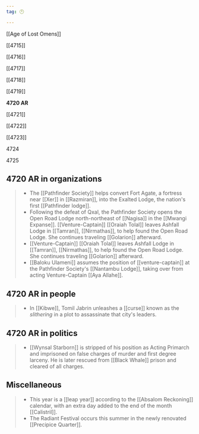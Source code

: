 ```yaml
---
tag: 🕛

---
```

[[Age of Lost Omens]]


[[4715]]

[[4716]]

[[4717]]

[[4718]]

[[4719]]

**4720 AR**

[[4721]]

[[4722]]

[[4723]]

4724

4725



## 4720 AR in organizations

>  - The [[Pathfinder Society]] helps convert Fort Agate, a fortress near [[Xer]] in [[Razmiran]], into the Exalted Lodge, the nation's first [[Pathfinder lodge]].
>  - Following the defeat of Qxal, the Pathfinder Society opens the Open Road Lodge north-northeast of [[Nagisa]] in the [[Mwangi Expanse]].
[[Venture-Captain]] [[Oraiah Tolal]] leaves Ashfall Lodge in [[Tamran]], [[Nirmathas]], to help found the Open Road Lodge. She continues traveling [[Golarion]] afterward.
>  - [[Venture-Captain]] [[Oraiah Tolal]] leaves Ashfall Lodge in [[Tamran]], [[Nirmathas]], to help found the Open Road Lodge. She continues traveling [[Golarion]] afterward.
>  - [[Baloku Ulameni]] assumes the position of [[venture-captain]] at the Pathfinder Society's [[Nantambu Lodge]], taking over from acting Venture-Captain [[Aya Allahe]].


## 4720 AR in people

>  - In [[Kibwe]], Tomil Jabrin unleashes a [[curse]] known as the *slithering* in a plot to assassinate that city's leaders.


## 4720 AR in politics

>  - [[Wynsal Starborn]] is stripped of his position as Acting Primarch and imprisoned on false charges of murder and first degree larceny. He is later rescued from [[Black Whale]] prison and cleared of all charges.


## Miscellaneous

>  - This year is a [[leap year]] according to the [[Absalom Reckoning]] calendar, with an extra day added to the end of the month [[Calistril]].
>  - The Radiant Festival occurs this summer in the newly renovated [[Precipice Quarter]].







